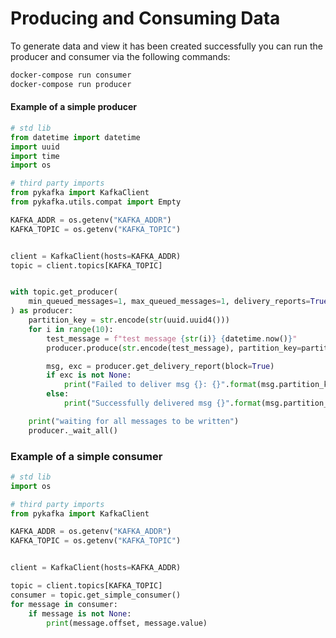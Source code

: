 Producing and Consuming Data
============================

To generate data and view it has been created successfully you can run the producer and consumer via the following commands:

```sh
docker-compose run consumer
docker-compose run producer
```

#### Example of a simple producer

```python
# std lib
from datetime import datetime
import uuid
import time
import os

# third party imports
from pykafka import KafkaClient
from pykafka.utils.compat import Empty

KAFKA_ADDR = os.getenv("KAFKA_ADDR")
KAFKA_TOPIC = os.getenv("KAFKA_TOPIC")


client = KafkaClient(hosts=KAFKA_ADDR)
topic = client.topics[KAFKA_TOPIC]


with topic.get_producer(
    min_queued_messages=1, max_queued_messages=1, delivery_reports=True
) as producer:
    partition_key = str.encode(str(uuid.uuid4()))
    for i in range(10):
        test_message = f"test message {str(i)} {datetime.now()}"
        producer.produce(str.encode(test_message), partition_key=partition_key)

        msg, exc = producer.get_delivery_report(block=True)
        if exc is not None:
            print("Failed to deliver msg {}: {}".format(msg.partition_key, repr(exc)))
        else:
            print("Successfully delivered msg {}".format(msg.partition_key))

    print("waiting for all messages to be written")
    producer._wait_all()
```

### Example of a simple consumer

```python
# std lib
import os

# third party imports
from pykafka import KafkaClient

KAFKA_ADDR = os.getenv("KAFKA_ADDR")
KAFKA_TOPIC = os.getenv("KAFKA_TOPIC")


client = KafkaClient(hosts=KAFKA_ADDR)

topic = client.topics[KAFKA_TOPIC]
consumer = topic.get_simple_consumer()
for message in consumer:
    if message is not None:
        print(message.offset, message.value)
```
